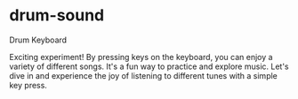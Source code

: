 # drum-sound
Drum Keyboard

Exciting experiment! By pressing keys on the keyboard, you can enjoy a variety of different songs. It's a fun way to practice and explore music. Let's dive in and experience the joy of listening to different tunes with a simple key press.
